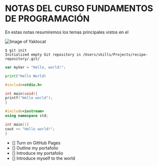 # NOTAS DEL CURSO FUNDAMENTOS DE PROGRAMACIÓN

En estas notas resumiremos los temas principales vistos en el

![Image of Yaktocat](https://octodex.github.com/images/yaktocat.png)

```
$ git init
Initialized empty Git repository in /Users/skills/Projects/recipe-repository/.git/
```

```javascript
var myVar = "Hello, world!";
```

```python
print("Hello World)
```

```c
#include<stdio.h>

int main(void){
printf("Hello world");
}
```

```c++
#include<iostream>
using namespace std;

int main(){
cout << "Hello world!";
}
```


- [] Turn on GitHub Pages
- [] Outline my portafolio
- [] Introduce my portafolio
- [] Introduce myself to the world
  
